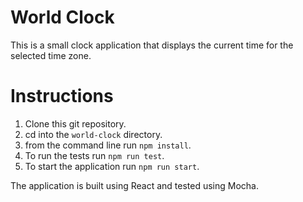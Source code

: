 # World Clock

This is a small clock application that displays the current time for the selected time zone.

# Instructions

1. Clone this git repository.
2. cd into the `world-clock` directory.
3. from the command line run `npm install`.
4. To run the tests run `npm run test`.
5. To start the application run `npm run start`.

The application is built using React and tested using Mocha.
